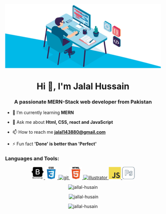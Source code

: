 <p align="center"><img src="https://raw.githubusercontent.com/Azael-Dev/Azael-Dev/master/coding.gif" alt="coding-gif"/></p>
<p></p>
<p></p>
<h1 align="center">Hi 👋, I'm Jalal Hussain</h1>
<h3 align="center">A passionate MERN-Stack web developer from Pakistan</h3>

- 🌱 I’m currently learning **MERN**

- 💬 Ask me about **Html, CSS, react and JavaScript**

- 📫 How to reach me **jalal143880@gmail.com**

- ⚡ Fun fact **'Done' is better than 'Perfect'**

<h3 align="left">Languages and Tools:</h3>
<p align="center"> <a href="https://getbootstrap.com" target="_blank" rel="noreferrer"> <img src="https://raw.githubusercontent.com/devicons/devicon/master/icons/bootstrap/bootstrap-plain-wordmark.svg" alt="bootstrap" width="40" height="40"/> </a> <a href="https://www.w3schools.com/css/" target="_blank" rel="noreferrer"> <img src="https://raw.githubusercontent.com/devicons/devicon/master/icons/css3/css3-original-wordmark.svg" alt="css3" width="40" height="40"/> </a> <a href="https://git-scm.com/" target="_blank" rel="noreferrer"> <img src="https://www.vectorlogo.zone/logos/git-scm/git-scm-icon.svg" alt="git" width="40" height="40"/> </a> <a href="https://www.w3.org/html/" target="_blank" rel="noreferrer"> <img src="https://raw.githubusercontent.com/devicons/devicon/master/icons/html5/html5-original-wordmark.svg" alt="html5" width="40" height="40"/> </a> <a href="https://www.adobe.com/in/products/illustrator.html" target="_blank" rel="noreferrer"> <img src="https://www.vectorlogo.zone/logos/adobe_illustrator/adobe_illustrator-icon.svg" alt="illustrator" width="40" height="40"/> </a> <a href="https://developer.mozilla.org/en-US/docs/Web/JavaScript" target="_blank" rel="noreferrer"> <img src="https://raw.githubusercontent.com/devicons/devicon/master/icons/javascript/javascript-original.svg" alt="javascript" width="40" height="40"/> </a> <a href="https://www.photoshop.com/en" target="_blank" rel="noreferrer"> <img src="https://raw.githubusercontent.com/devicons/devicon/master/icons/photoshop/photoshop-line.svg" alt="photoshop" width="40" height="40"/> </a> </p>

<p align="center"><img src="https://github-readme-stats.vercel.app/api/top-langs?username=Jallal-Hussain&show_icons=true&locale=en&layout=compact" alt="jallal-husain" /></p>

<p align="center">&nbsp;<img src="https://github-readme-stats.vercel.app/api?username=Jallal-Hussain&show_icons=true&locale=en" alt="jallal-husain" /></p>

<p align="center"><img src="https://github-readme-streak-stats.herokuapp.com/?user=Jallal-Hussain&" alt="jallal-husain" /></p>
